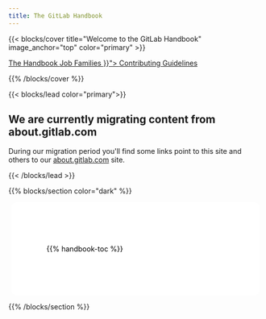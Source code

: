 ```yaml
---
title: The GitLab Handbook
---
```


{{< blocks/cover title="Welcome to the GitLab Handbook" image_anchor="top" color="primary" >}}

<div class="mx-auto">
    <a class="btn btn-lg btn-primary me-4 mb-4" href="/handbook/">
        <i class="fa fa-book"></i> The Handbook <i class="fas fa-arrow-alt-circle-right ml-2"></i>
    </a>
    <a class="btn btn-lg btn-danger me-4 mb-4" href="/job-families/">
        <i class="fa-solid fa-users"></i> Job Families <i class="fas fa-arrow-alt-circle-right ml-2"></i>
    </a>
    <a class="btn btn-lg btn-info mb-4" href="{{< relref "/docs/" >}}">
        <i class="fa fa-pen"></i> Contributing Guidelines <i class="fas fa-arrow-alt-circle-right ml-2"></i>
    </a>
</div>

{{% /blocks/cover %}}

{{< blocks/lead color="primary">}}
<div class="col">
    <h2 class="text-center"><i class="fa-regular fa-triangle-exclamation"></i> We are currently migrating content from about.gitlab.com <i class="fa-regular fa-triangle-exclamation"></i></h2>
    <p class="text-cetner">During our migration period you'll find some links point to this site and others to our
    <a href="https://about.gitlab.com/handbook/">about.gitlab.com</a> site.</p>
</div>

{{< /blocks/lead >}}

{{% blocks/section color="dark" %}}

<style>
    .homepage-toc {
        width: 70%;
        padding: 5em;
        margin-left: auto !important;
        margin-right: auto !important;
        background: #ffffff;
        color: #000000;
        text-align: left;
        border-radius: 10px;
    }

    .homepage-toc p > a {
        color: #6e49cb;
    }

</style>

<div class="homepage-toc">

{{% handbook-toc %}}

</div>

{{% /blocks/section %}}
